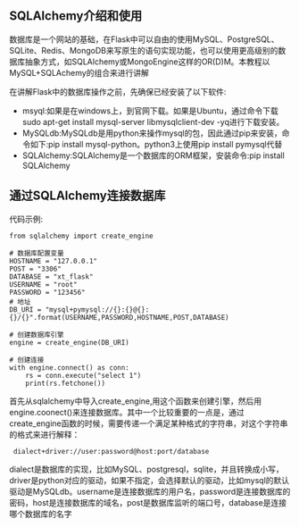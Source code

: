 ## SQLAlchemy介绍和使用

数据库是一个网站的基础，在Flask中可以自由的使用MySQL、PostgreSQL、SQLite、Redis、MongoDB来写原生的语句实现功能，也可以使用更高级别的数据库抽象方式，如SQLAlchemy或MongoEngine这样的OR\(D\)M。本教程以MySQL+SQLAchemy的组合来进行讲解

在讲解Flask中的数据库操作之前，先确保已经安装了以下软件:

* msyql:如果是在windows上，到官网下载。如果是Ubuntu，通过命令下载 sudo apt-get install mysql-server libmysqlclient-dev -yq进行下载安装。
* MySQLdb:MySQLdb是用python来操作mysql的包，因此通过pip来安装，命令如下:pip install mysql-python。python3上使用pip install pymysql代替
* SQLAlchemy:SQLAlchemy是一个数据库的ORM框架，安装命令:pip install SQLAlchemy

## 通过SQLAlchemy连接数据库

代码示例:

```
from sqlalchemy import create_engine

# 数据库配置变量
HOSTNAME = "127.0.0.1"
POST = "3306"
DATABASE = "xt_flask"
USERNAME = "root"
PASSWORD = "123456"
# 地址
DB_URI = "mysql+pymysql://{}:{}@{}:{}/{}".format(USERNAME,PASSWORD,HOSTNAME,POST,DATABASE)

# 创建数据库引擎
engine = create_engine(DB_URI)

# 创建连接
with engine.connect() as conn:
    rs = conn.execute("select 1")
    print(rs.fetchone())
```

首先从sqlalchemy中导入create\_engine,用这个函数来创建引擎，然后用engine.coonect\(\)来连接数据库。其中一个比较重要的一点是，通过create\_engine函数的时候，需要传递一个满足某种格式的字符串，对这个字符串的格式来进行解释：

```
 dialect+driver://user:password@host:port/database
```

dialect是数据库的实现，比如MySQL、postgresql，sqlite，并且转换成小写，driver是python对应的驱动，如果不指定，会选择默认的驱动，比如mysql的默认驱动是MySQLdb。username是连接数据库的用户名，password是连接数据库的密码，host是连接数据库的域名，post是数据库监听的端口号，database是连接哪个数据库的名字

